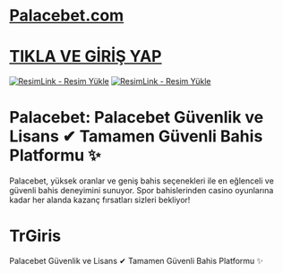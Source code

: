 # <a href="https://bitlecy.site/palacebet">Palacebet.com</a>
# <a href="https://bitlecy.site/palacebet">TIKLA VE GİRİŞ YAP</a>

<a href="https://bitlecy.site/palacebet" title="ResimLink - Resim Yükle"><img src="https://r.resimlink.com/qpw3fQx4da.png" title="ResimLink - Resim Yükle" alt="ResimLink - Resim Yükle"></a>
<a href="https://bitlecy.site/palacebet" title="ResimLink - Resim Yükle"><img src="https://r.resimlink.com/qpw3fQx4da.png" title="ResimLink - Resim Yükle" alt="ResimLink - Resim Yükle"></a>

# Palacebet: Palacebet Güvenlik ve Lisans  ✔ Tamamen Güvenli Bahis Platformu ✨

Palacebet, yüksek oranlar ve geniş bahis seçenekleri ile en eğlenceli ve güvenli bahis deneyimini sunuyor. Spor bahislerinden casino oyunlarına kadar her alanda kazanç fırsatları sizleri bekliyor!
# TrGiris
Palacebet Güvenlik ve Lisans ✔ Tamamen Güvenli Bahis Platformu ✨ 
